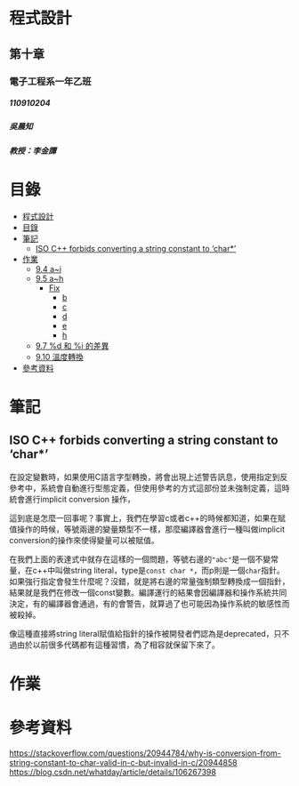 # 程式設計
<h2>第十章</h2>  
<h3>電子工程系一年乙班</h3>  
<h5>110910204</h5>  
<h5>吳晨知</h5>  
<h5>教授：李金譚</h5>  

# 目錄

<!-- @import "[TOC]" {cmd="toc" depthFrom=1 depthTo=6 orderedList=false} -->
<!-- code_chunk_output -->

- [程式設計](#程式設計)
- [目錄](#目錄)
- [筆記](#筆記)
  - [ISO C++ forbids converting a string constant to ‘char*’](#iso-c-forbids-converting-a-string-constant-to-char)
- [作業](#作業)
  - [9.4 a~i](#94-a~i)
  - [9.5 a~h](#95-a~h)
    - [Fix](#fix)
      - [b](#b)
      - [c](#c)
      - [d](#d)
      - [e](#e)
      - [h](#h)
  - [9.7 %d 和 %i 的差異](#97-d-和-i-的差異)
  - [9.10 溫度轉換](#910-溫度轉換)
- [參考資料](#參考資料)

<!-- /code_chunk_output -->

# 筆記
## ISO C++ forbids converting a string constant to ‘char*’
在設定變數時，如果使用C語言字型轉換，將會出現上述警告訊息，使用指定到反參考中，系統會自動進行型態定義，但使用參考的方式這部份並未強制定義，這時統會進行implicit conversion 操作，

這到底是怎麼一回事呢？事實上，我們在學習c或者c++的時候都知道，如果在賦值操作的時候，等號兩邊的變量類型不一樣，那麼編譯器會進行一種叫做implicit conversion的操作來使得變量可以被賦值。

在我們上面的表達式中就存在這樣的一個問題，等號右邊的`"abc"`是一個不變常量，在c++中叫做string literal，type是`const char *`，而p則是一個`char`指針。如果強行指定會發生什麼呢？沒錯，就是將右邊的常量強制類型轉換成一個指針，結果就是我們在修改一個const變數。編譯運行的結果會因編譯器和操作系統共同決定，有的編譯器會通過，有的會警告，就算過了也可能因為操作系統的敏感性而被殺掉。

像這種直接將string literal賦值給指針的操作被開發者們認為是deprecated，只不過由於以前很多代碼都有這種習慣，為了相容就保留下來了。

# 作業
# 參考資料
https://stackoverflow.com/questions/20944784/why-is-conversion-from-string-constant-to-char-valid-in-c-but-invalid-in-c/20944858
https://blog.csdn.net/whatday/article/details/106267398
